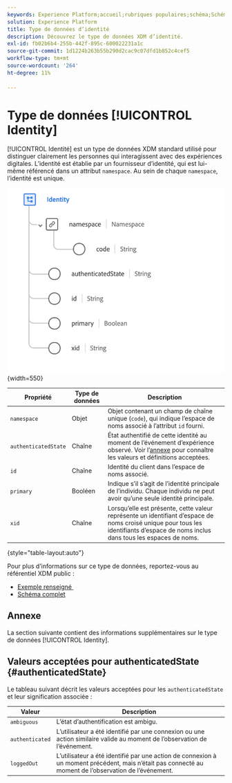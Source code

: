 ```yaml
---
keywords: Experience Platform;accueil;rubriques populaires;schéma;Schéma;XDM;champs;schémas;Schémas;identité;type de données;type de données;type de données;
solution: Experience Platform
title: Type de données d’identité
description: Découvrez le type de données XDM d’identité.
exl-id: fb02b6b4-255b-442f-895c-600022231a1c
source-git-commit: 1d1224b263b55b290d2cac9c07dfd1b852c4cef5
workflow-type: tm+mt
source-wordcount: '264'
ht-degree: 11%

---
```


# Type de données [!UICONTROL Identity]

[!UICONTROL Identité] est un type de données XDM standard utilisé pour distinguer clairement les personnes qui interagissent avec des expériences digitales. L’identité est établie par un fournisseur d’identité, qui est lui-même référencé dans un attribut `namespace`. Au sein de chaque `namespace`, l’identité est unique.

![](../images/data-types/identity.png){width=550}

| Propriété | Type de données | Description |
| --- | --- | --- |
| `namespace` | Objet | Objet contenant un champ de chaîne unique (`code`), qui indique l’espace de noms associé à l’attribut `id` fourni. |
| `authenticatedState` | Chaîne | État authentifié de cette identité au moment de l’événement d’expérience observé. Voir l’[annexe](#authenticatedState) pour connaître les valeurs et définitions acceptées. |
| `id` | Chaîne | Identité du client dans l’espace de noms associé. |
| `primary` | Booléen | Indique s’il s’agit de l’identité principale de l’individu. Chaque individu ne peut avoir qu’une seule identité principale. |
| `xid` | Chaîne | Lorsqu’elle est présente, cette valeur représente un identifiant d’espace de noms croisé unique pour tous les identifiants d’espace de noms inclus dans tous les espaces de noms. |

{style="table-layout:auto"}

Pour plus d’informations sur ce type de données, reportez-vous au référentiel XDM public :

* [&#x200B; Exemple renseigné &#x200B;](https://github.com/adobe/xdm/blob/master/components/datatypes/identity.example.1.json)
* [Schéma complet](https://github.com/adobe/xdm/blob/master/components/datatypes/identity.schema.json)

## Annexe

La section suivante contient des informations supplémentaires sur le type de données [!UICONTROL Identity].

## Valeurs acceptées pour authenticatedState {#authenticatedState}

Le tableau suivant décrit les valeurs acceptées pour les `authenticatedState` et leur signification associée :

| Valeur | Description |
| --- | --- |
| `ambiguous` | L’état d’authentification est ambigu. |
| `authenticated` | L’utilisateur a été identifié par une connexion ou une action similaire valide au moment de l’observation de l’événement. |
| `loggedOut` | L’utilisateur a été identifié par une action de connexion à un moment précédent, mais n’était pas connecté au moment de l’observation de l’événement. |
